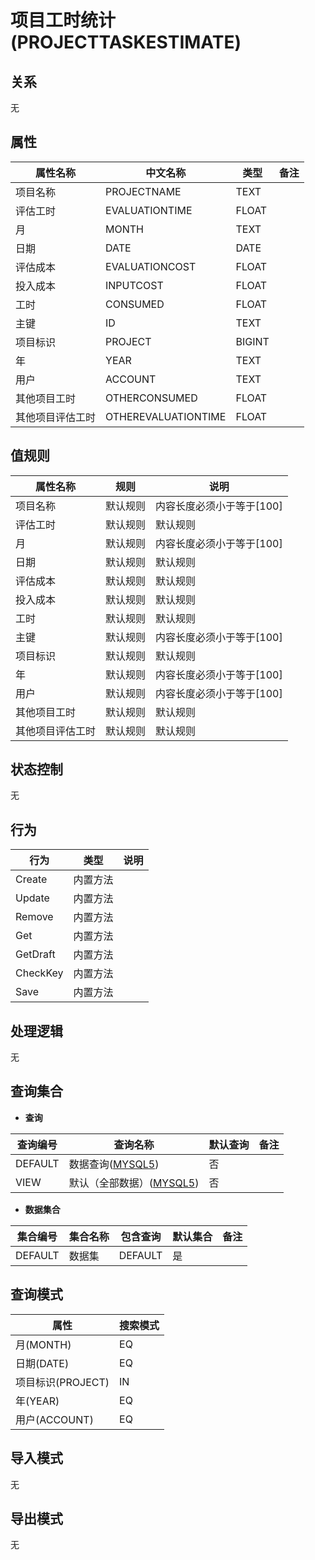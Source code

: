 # 项目工时统计(PROJECTTASKESTIMATE)

  

## 关系
无

## 属性

| 属性名称        |    中文名称    | 类型     |  备注  |
| --------   |------------| -----   |  -------- | 
|项目名称|PROJECTNAME|TEXT|&nbsp;|
|评估工时|EVALUATIONTIME|FLOAT|&nbsp;|
|月|MONTH|TEXT|&nbsp;|
|日期|DATE|DATE|&nbsp;|
|评估成本|EVALUATIONCOST|FLOAT|&nbsp;|
|投入成本|INPUTCOST|FLOAT|&nbsp;|
|工时|CONSUMED|FLOAT|&nbsp;|
|主键|ID|TEXT|&nbsp;|
|项目标识|PROJECT|BIGINT|&nbsp;|
|年|YEAR|TEXT|&nbsp;|
|用户|ACCOUNT|TEXT|&nbsp;|
|其他项目工时|OTHERCONSUMED|FLOAT|&nbsp;|
|其他项目评估工时|OTHEREVALUATIONTIME|FLOAT|&nbsp;|

## 值规则
| 属性名称    | 规则    |  说明  |
| --------   |------------| ----- | 
|项目名称|默认规则|内容长度必须小于等于[100]|
|评估工时|默认规则|默认规则|
|月|默认规则|内容长度必须小于等于[100]|
|日期|默认规则|默认规则|
|评估成本|默认规则|默认规则|
|投入成本|默认规则|默认规则|
|工时|默认规则|默认规则|
|主键|默认规则|内容长度必须小于等于[100]|
|项目标识|默认规则|默认规则|
|年|默认规则|内容长度必须小于等于[100]|
|用户|默认规则|内容长度必须小于等于[100]|
|其他项目工时|默认规则|默认规则|
|其他项目评估工时|默认规则|默认规则|

## 状态控制

无


## 行为
| 行为    | 类型    |  说明  |
| --------   |------------| ----- | 
|Create|内置方法|&nbsp;|
|Update|内置方法|&nbsp;|
|Remove|内置方法|&nbsp;|
|Get|内置方法|&nbsp;|
|GetDraft|内置方法|&nbsp;|
|CheckKey|内置方法|&nbsp;|
|Save|内置方法|&nbsp;|

## 处理逻辑
无

## 查询集合

* **查询**

| 查询编号 | 查询名称       | 默认查询 |   备注|
| --------  | --------   | --------   | ----- |
|DEFAULT|数据查询([MYSQL5](../../appendix/query_MYSQL5.md#ProjectTaskestimate_Default))|否|&nbsp;|
|VIEW|默认（全部数据）([MYSQL5](../../appendix/query_MYSQL5.md#ProjectTaskestimate_View))|否|&nbsp;|

* **数据集合**

| 集合编号 | 集合名称   |  包含查询  | 默认集合 |   备注|
| --------  | --------   | -------- | --------   | ----- |
|DEFAULT|数据集|DEFAULT|是|&nbsp;|

## 查询模式
| 属性      |    搜索模式     |
| --------   |------------|
|月(MONTH)|EQ|
|日期(DATE)|EQ|
|项目标识(PROJECT)|IN|
|年(YEAR)|EQ|
|用户(ACCOUNT)|EQ|

## 导入模式
无


## 导出模式
无
